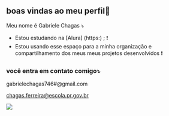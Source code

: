 ## boas vindas ao meu perfil🖤

Meu nome é Gabriele Chagas ⤵

- Estou estudando na [Alura] (https:) ; ❗
- Estou usando esse espaço para a minha organização e compartilhamento dos meus meus projetos desenvolvidos ❗


### você entra em contato comigo⤵️

gabrielechagas746#@gmail.com

chagas.ferreira@escola.pr.gov.br

![](https://media1.tenor.com/m/JbnLKar05tAAAAAC/anime-girl-light-blue-hair-anime.gif)
